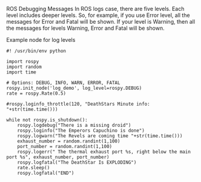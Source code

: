 ROS Debugging Messages
In ROS logs case, there are five levels. Each level includes deeper levels.
So, for example, if you use Error level, all the messages for Error and Fatal will be shown.
If your level is Warning, then all the messages for levels Warning, Error and Fatal will be shown.

Example node for log levels
```
#! /usr/bin/env python

import rospy
import random
import time

# Options: DEBUG, INFO, WARN, ERROR, FATAL
rospy.init_node('log_demo', log_level=rospy.DEBUG)
rate = rospy.Rate(0.5)

#rospy.loginfo_throttle(120, "DeathStars Minute info: "+str(time.time()))

while not rospy.is_shutdown():
    rospy.logdebug("There is a missing droid")
    rospy.loginfo("The Emperors Capuchino is done")
    rospy.logwarn("The Revels are coming time "+str(time.time()))
    exhaust_number = random.randint(1,100)
    port_number = random.randint(1,100)
    rospy.logerr(" The thermal exhaust port %s, right below the main port %s", exhaust_number, port_number)
    rospy.logfatal("The DeathStar Is EXPLODING")
    rate.sleep()
    rospy.logfatal("END")


````
